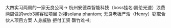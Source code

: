 大四实习两周的一家无良公司-> 杭州安德森智能科技（boss挂名:凯伦光速）浪费两周做的web3黑客松项目 对接solana phantom; 无良老板严浩（Henry）窃取合伙人项目方案 人身威胁 拒付工资 罄竹难书;
